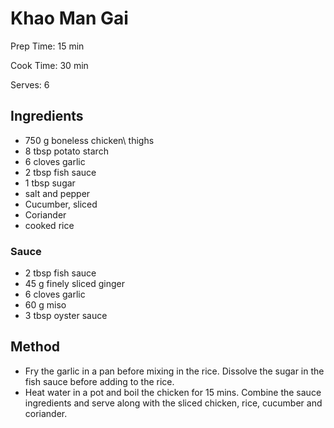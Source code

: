 # Khao Man Gai

Prep Time: 15 min

Cook Time: 30 min

Serves: 6
## Ingredients
* 750 g boneless chicken\\ thighs
* 8 tbsp potato starch
* 6 cloves garlic
* 2 tbsp fish sauce
* 1 tbsp sugar
* salt and pepper
* Cucumber, sliced
* Coriander
* cooked rice

### Sauce
* 2 tbsp fish sauce
* 45 g finely sliced ginger
* 6 cloves garlic
* 60 g miso
* 3 tbsp oyster sauce


## Method
* Fry the garlic in a pan before mixing in the rice. Dissolve the sugar in the fish sauce before adding to the rice.
* Heat water in a pot and boil the chicken for 15 mins. Combine the sauce ingredients and serve along with the sliced chicken, rice, cucumber and coriander.

